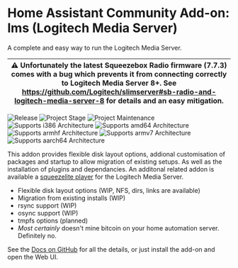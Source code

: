 # Home Assistant Community Add-on: lms (Logitech Media Server)

A complete and easy way to run the Logitech Media Server.

| :warning: Unfortunately the latest Squeezebox Radio firmware (7.7.3) comes with a bug which prevents it from connecting correctly to Logitech Media Server 8+. See https://github.com/Logitech/slimserver#sb-radio-and-logitech-media-server-8 for details and an easy mitigation. |
| --- |

![Release][release-shield] ![Project Stage][project-stage-shield] ![Project Maintenance][maintenance-shield]<br>
![Supports i386 Architecture][i386-shield] ![Supports amd64 Architecture][amd64-shield] ![Supports armhf Architecture][armhf-shield] ![Supports armv7 Architecture][armv7-shield] ![Supports aarch64 Architecture][aarch64-shield]

This addon provides flexible disk layout options, addional customisation of packages and startup to allow migration of existing setups.  As well as the installation of plugins and dependancies.
An additonal related addon is available a [squeezelite player](https://github.com/pssc/ha-addon-squeezelite) for the Logitech Media Server.

* Flexible disk layout options (WIP, NFS, dirs, links are available)
* Migration from existing installs (WIP)
* rsync support (WIP)
* osync support (WIP)
* tmpfs options (planned)
* *Most certainly* doesn't mine bitcoin on your home automation server.  Definitely no.

See the [Docs on GitHub](https://github.com/pssc/ha-addon-lms/tree/master/lms/DOCS.md) for all the details, or just install the add-on and open the Web UI.

[maintenance-shield]: https://img.shields.io/maintenance/yes/2021.svg
[project-stage-shield]: https://img.shields.io/badge/project%20stage-beta-yellow.svg
[release-shield]: https://img.shields.io/badge/version-v0.46-blue.svg

[amd64-shield]: https://img.shields.io/badge/amd64-yes-green.svg
[i386-shield]: https://img.shields.io/badge/i386-yes-green.svg
[armhf-shield]: https://img.shields.io/badge/armhf-yes-green.svg
[armv7-shield]: https://img.shields.io/badge/armv7-yes-green.svg
[aarch64-shield]: https://img.shields.io/badge/aarch64-yes-green.svg
